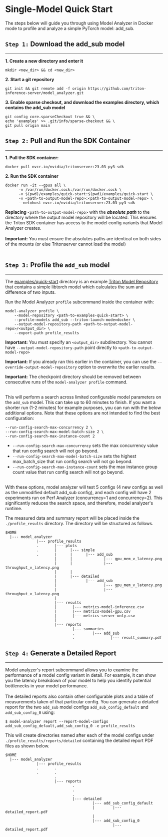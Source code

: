 <!--
Copyright (c) 2020-2023, NVIDIA CORPORATION & AFFILIATES. All rights reserved.

Licensed under the Apache License, Version 2.0 (the "License");
you may not use this file except in compliance with the License.
You may obtain a copy of the License at

    http://www.apache.org/licenses/LICENSE-2.0

Unless required by applicable law or agreed to in writing, software
distributed under the License is distributed on an "AS IS" BASIS,
WITHOUT WARRANTIES OR CONDITIONS OF ANY KIND, either express or implied.
See the License for the specific language governing permissions and
limitations under the License.
-->

# Single-Model Quick Start

The steps below will guide you through using Model Analyzer in Docker mode to profile and analyze a simple PyTorch model: add_sub.

## `Step 1:` Download the add_sub model

---

**1. Create a new directory and enter it**

```
mkdir <new_dir> && cd <new_dir>
```

**2. Start a git repository**

```
git init && git remote add -f origin https://github.com/triton-inference-server/model_analyzer.git
```

**3. Enable sparse checkout, and download the examples directory, which contains the add_sub model**

```
git config core.sparseCheckout true && \
echo 'examples' >> .git/info/sparse-checkout && \
git pull origin main
```

## `Step 2:` Pull and Run the SDK Container

---

**1. Pull the SDK container:**

```
docker pull nvcr.io/nvidia/tritonserver:23.03-py3-sdk
```

**2. Run the SDK container**

```
docker run -it --gpus all \
      -v /var/run/docker.sock:/var/run/docker.sock \
      -v $(pwd)/examples/quick-start:$(pwd)/examples/quick-start \
      -v <path-to-output-model-repo>:<path-to-output-model-repo> \
      --net=host nvcr.io/nvidia/tritonserver:23.03-py3-sdk
```

**Replacing** `<path-to-output-model-repo>` with the
**_absolute_ _path_** to the directory where the output model repository
will be located.
This ensures the Triton SDK container has access to the model
config variants that Model Analyzer creates.<br><br>
**Important:** You must ensure the absolutes paths are identical on both sides of the mounts (or else Tritonserver cannot load the model)<br><br>

## `Step 3:` Profile the `add_sub` model

---

The [examples/quick-start](../examples/quick-start) directory is an example
[Triton Model Repository](https://github.com/triton-inference-server/server/blob/main/docs/user_guide/model_repository.md) that contains a simple libtorch model which calculates
the sum and difference of two inputs.

Run the Model Analyzer `profile` subcommand inside the container with:

```
model-analyzer profile \
    --model-repository <path-to-examples-quick-start> \
    --profile-models add_sub --triton-launch-mode=docker \
    --output-model-repository-path <path-to-output-model-repo>/<output_dir> \
    --export-path profile_results
```

**Important:** You must specify an `<output_dir>` subdirectory. You cannot have `--output-model-repository-path` point directly to `<path-to-output-model-repo>`

**Important:** If you already ran this earlier in the container, you can use the `--override-output-model-repository` option to overwrite the earlier results.

**Important:** The checkpoint directory should be removed between consecutive runs of
the `model-analyzer profile` command.<br><br>

This will perform a search across limited configurable model parameters on the
`add_sub` model. This can take up to 60 minutes to finish. If you want a shorter
run (1-2 minutes) for example purposes, you can run with the below additional
options. Note that these options are not intended to find the best
configuration:

```
--run-config-search-max-concurrency 2 \
--run-config-search-max-model-batch-size 2 \
--run-config-search-max-instance-count 2
```

- `--run-config-search-max-concurrency` sets the max concurrency value that run
  config search will not go beyond. <br>
- `--run-config-search-max-model-batch-size` sets the highest max_batch_size that run config search will not go beyond.
- `--run-config-search-max-instance-count`
  sets the max instance group count value that run config search will not go beyond.<br><br>

With these options, model analyzer will test 5 configs (4 new configs as well as the unmodified default add_sub config), and each config will have 2 experiments run on Perf Analyzer (concurrency=1 and concurrency=2). This significantly reduces the search space, and therefore, model analyzer's runtime.

The measured data and summary report will be placed inside the
`./profile_results` directory. The directory will be structured as follows.

```
$HOME
  |--- model_analyzer
              |--- profile_results
              .       |--- plots
              .       |      |--- simple
              .       |      |      |--- add_sub
                      |      |              |--- gpu_mem_v_latency.png
                      |      |              |--- throughput_v_latency.png
                      |      |
                      |      |--- detailed
                      |             |--- add_sub
                      |                     |--- gpu_mem_v_latency.png
                      |                     |--- throughput_v_latency.png
                      |
                      |--- results
                      |       |--- metrics-model-inference.csv
                      |       |--- metrics-model-gpu.csv
                      |       |--- metrics-server-only.csv
                      |
                      |--- reports
                              |--- summaries
                              .        |--- add_sub
                              .                |--- result_summary.pdf
```

## `Step 4:` Generate a Detailed Report

---

Model analyzer's report subcommand allows you to examine the performance of a
model config variant in detail. For example, it can show you the latency
breakdown of your model to help you identify potential bottlenecks in your model
performance.<br><br>
The detailed reports also contain other configurable plots and a
table of measurements taken of that particular config. You can generate a
detailed report for the two `add_sub` model configs `add_sub_config_default` and
`add_sub_config_0` using:

```
$ model-analyzer report --report-model-configs add_sub_config_default,add_sub_config_0 -e profile_results
```

This will create directories named after each of the model configs under
`./profile_results/reports/detailed` containing the detailed report PDF files as
shown below.

```
$HOME
  |--- model_analyzer
              |--- profile_results
              .       .
              .       .
                      .
                      |--- reports
                              .
                              .
                              .
                              |--- detailed
                                       |--- add_sub_config_default
                                       |        |--- detailed_report.pdf
                                       |
                                       |--- add_sub_config_0
                                                |--- detailed_report.pdf

```
